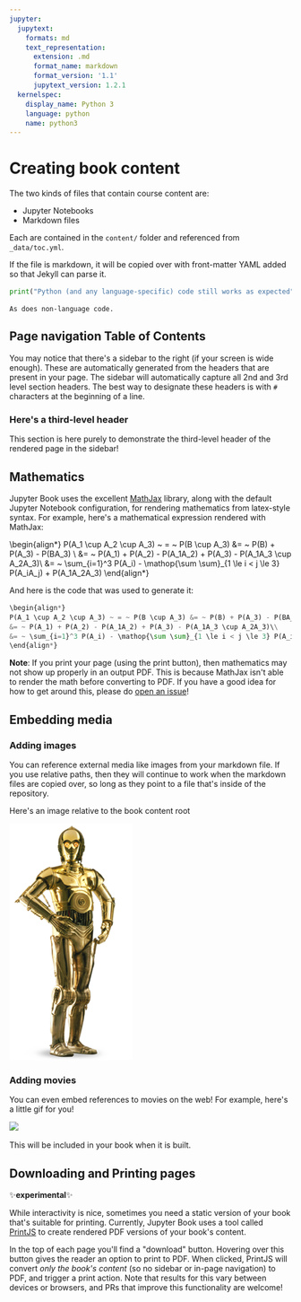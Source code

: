 ```yaml
---
jupyter:
  jupytext:
    formats: md
    text_representation:
      extension: .md
      format_name: markdown
      format_version: '1.1'
      jupytext_version: 1.2.1
  kernelspec:
    display_name: Python 3
    language: python
    name: python3
---
```


# Creating book content

The two kinds of files that contain course content are:

* Jupyter Notebooks
* Markdown files

Each are contained in the `content/` folder and referenced from `_data/toc.yml`.

If the file is markdown, it will be copied over with front-matter YAML added so
that Jekyll can parse it.

<!-- #region -->
```python
print("Python (and any language-specific) code still works as expected")
```

```
As does non-language code.
```
<!-- #endregion -->

## Page navigation Table of Contents

You may notice that there's a sidebar to the right (if your screen is wide enough).
These are automatically generated from the headers that are present in your page.
The sidebar will automatically capture all 2nd and 3rd level section headers.
The best way to designate these headers is with `#` characters at the beginning
of a line.

### Here's a third-level header

This section is here purely to demonstrate the third-level header of the
rendered page in the sidebar!

## Mathematics

Jupyter Book uses the excellent [MathJax](http://docs.mathjax.org/en/latest/) library,
along with the default Jupyter Notebook configuration, for rendering mathematics from
latex-style syntax. For example, here's a mathematical expression rendered with MathJax:

\begin{align*}
P(A_1 \cup A_2 \cup A_3) ~ = ~ P(B \cup A_3) &= ~ P(B) + P(A_3) - P(BA_3) \\
&= ~ P(A_1) + P(A_2) - P(A_1A_2) + P(A_3) - P(A_1A_3 \cup A_2A_3)\\
&= ~ \sum_{i=1}^3 P(A_i) - \mathop{\sum \sum}_{1 \le i < j \le 3} P(A_iA_j) + P(A_1A_2A_3)
\end{align*}

And here is the code that was used to generate it:

<!-- #region -->
```python
\begin{align*}
P(A_1 \cup A_2 \cup A_3) ~ = ~ P(B \cup A_3) &= ~ P(B) + P(A_3) - P(BA_3) \\
&= ~ P(A_1) + P(A_2) - P(A_1A_2) + P(A_3) - P(A_1A_3 \cup A_2A_3)\\
&= ~ \sum_{i=1}^3 P(A_i) - \mathop{\sum \sum}_{1 \le i < j \le 3} P(A_iA_j) + P(A_1A_2A_3)
\end{align*}
```
<!-- #endregion -->

<!-- #region {"tags": ["popout"]} -->
**Note**: If you print your page (using the print button), then mathematics may not show
up properly in an output PDF. This is because MathJax isn't able to render the math
before converting to PDF. If you have a good idea for how to get around this, please do
[open an issue](https://github.com/ExecutableBookProject/jupyter-book/issues?q=is%3Aissue+is%3Aopen+sort%3Aupdated-desc)!
<!-- #endregion -->

## Embedding media

### Adding images

You can reference external media like images from your markdown file. If you use
relative paths, then they will continue to work when the markdown files are copied over,
so long as they point to a file that's inside of the repository.

Here's an image relative to the book content root

![](../images/C-3PO_droid.png)

### Adding movies

You can even embed references to movies on the web! For example, here's a little gif for you!

![](https://media.giphy.com/media/yoJC2A59OCZHs1LXvW/giphy.gif)

This will be included in your book when it is built.

## Downloading and Printing pages

✨**experimental**✨

While interactivity is nice, sometimes you need a static version of your book
that's suitable for printing. Currently, Jupyter Book uses a tool called
[PrintJS](https://printjs.crabbly.com) to create rendered PDF versions of your
book's content.

In the top of each page you'll find a "download" button. Hovering over this button
gives the reader an option to print to PDF. When clicked, PrintJS will convert
*only the book's content* (so no sidebar or in-page navigation) to PDF, and trigger
a print action. Note that results for this vary between devices or browsers, and
PRs that improve this functionality are welcome!

